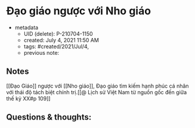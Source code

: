 # Đạo giáo ngược với Nho giáo

- metadata
	- UID (delete): P-210704-1150
	- created: July 4, 2021 11:50 AM
	- tags: #created/2021/Jul/4,
	- previous note:

## Notes
[[Đạo Giáo]] ngược với [[Nho giáo]], Đạo giáo tìm kiếm hạnh phúc cá nhân với thái độ tách biệt chính trị.[[@ Lịch sử Việt Nam từ nguồn gốc đến giữa thế kỷ XX#p 109]]

## Questions & thoughts:

